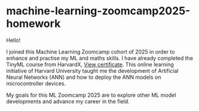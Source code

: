 # machine-learning-zoomcamp2025-homework
Hello!

I joined this Machine Learning Zoomcamp cohort of 2025 in order to enhance and practise my ML and maths skills. I have already completed the TinyML course from HarvardX, [View certificate](https://courses.edx.org/certificates/8b4172259cb742a49bd4ea5425a97b55).
This online learning initiative of Harvard University taught me the development of Artificial Neural Networks (ANN) and how to deploy the ANN models on microcontroller devices.

My goals for this ML Zoomcamp 2025 are to explore other ML model developments and advance my career in the field.
